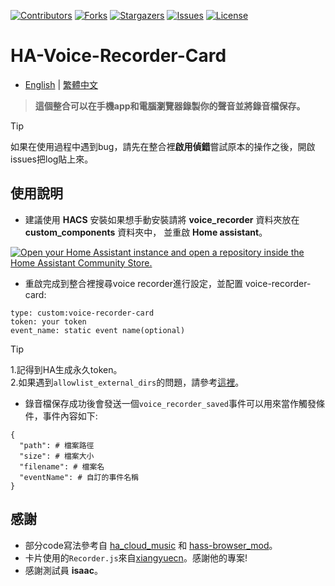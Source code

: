 
 [![Contributors][contributors-shield]][contributors-url]
 [![Forks][forks-shield]][forks-url]
 [![Stargazers][stars-shield]][stars-url]
 [![Issues][issues-shield]][issues-url]
 [![License][license-shield]][license-url]

 [contributors-shield]: https://img.shields.io/github/contributors/kukuxx/HA-Voice-Recorder-Card.svg?style=for-the-badge
 [contributors-url]: https://github.com/kukuxx/HA-Voice-Recorder-Card/graphs/contributors

 [forks-shield]: https://img.shields.io/github/forks/kukuxx/HA-Voice-Recorder-Card.svg?style=for-the-badge
 [forks-url]: https://github.com/kukuxx/HA-Voice-Recorder-Card/network/members

 [stars-shield]: https://img.shields.io/github/stars/kukuxx/HA-Voice-Recorder-Card.svg?style=for-the-badge
 [stars-url]: https://github.com/kukuxx/HA-Voice-Recorder-Card/stargazers

 [issues-shield]: https://img.shields.io/github/issues/kukuxx/HA-Voice-Recorder-Card.svg?style=for-the-badge
 [issues-url]: https://github.com/kukuxx/HA-Voice-Recorder-Card/issues

 [license-shield]: https://img.shields.io/github/license/kukuxx/HA-Voice-Recorder-Card.svg?style=for-the-badge
 [license-url]: https://github.com/kukuxx/HA-Voice-Recorder-Card/blob/main/LICENSE


# HA-Voice-Recorder-Card

- [English](/README.md) | [繁體中文](/README-zh-TW.md)

> <b>這個整合可以在手機app和電腦瀏覽器錄製你的聲音並將錄音檔保存。</b>

> [!Tip]
> 如果在使用過程中遇到bug，請先在整合裡<b>啟用偵錯</b>嘗試原本的操作之後，開啟issues把log貼上來。

## 使用說明

- 建議使用 <b>HACS</b> 安裝如果想手動安裝請將 <b>voice_recorder</b> 資料夾放在 <br>
  <b>custom_components</b> 資料夾中， 並重啟 <b>Home assistant</b>。

 [![Open your Home Assistant instance and open a repository inside the Home Assistant Community Store.](https://my.home-assistant.io/badges/hacs_repository.svg)](https://my.home-assistant.io/redirect/hacs_repository/?owner=kukuxx&repository=HA-Voice-Recorder-Card&category=Integration)
 
- 重啟完成到整合裡搜尋voice recorder進行設定，並配置 voice-recorder-card:
```
type: custom:voice-recorder-card
token: your token
event_name: static event name(optional)
```
> [!Tip]
> 1.記得到HA生成永久token。<br>
> 2.如果遇到`allowlist_external_dirs`的問題，請參考<a href='https://www.home-assistant.io/integrations/homeassistant/#allowlist_external_dirs'>這裡</a>。

- 錄音檔保存成功後會發送一個`voice_recorder_saved`事件可以用來當作觸發條件，事件內容如下:
```
{
  "path": # 檔案路徑
  "size": # 檔案大小
  "filename": # 檔案名
  "eventName": # 自訂的事件名稱
}
```

## 感謝

- 部分code寫法參考自 <a href='https://github.com/shaonianzhentan/cloud_music/blob/master/custom_components/ha_cloud_music/local/card/ha_cloud_music-setting.js'>ha_cloud_music</a> 和 <a href='https://github.com/thomasloven/hass-browser_mod/blob/master/custom_components/browser_mod/mod_view.py'>hass-browser_mod</a>。
- 卡片使用的`Recorder.js`來自<a href='https://github.com/xiangyuecn/Recorder'>xiangyuecn</a>。感謝他的專案!
- 感謝測試員 **isaac**。